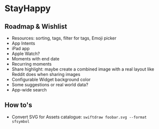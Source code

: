 # StayHappy

## Roadmap & Wishlist
- Resources: sorting, tags, filter for tags, Emoji picker
- App Intents
- iPad app
- Apple Watch?
- Moments with end date
- Recurring moments
- Share highlight: maybe create a combined image with a real layout like Reddit does when sharing images
- Configurable Widget background color
- Some suggestions or real world data?
- App-wide search

## How to's

- Convert SVG for Assets catalogue: `swiftdraw foobar.svg --format sfsymbol`
